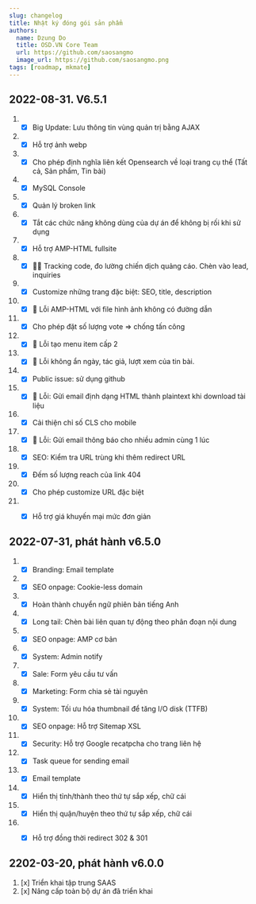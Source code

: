 ```yaml
---
slug: changelog
title: Nhật ký đóng gói sản phẩm
authors:
  name: Dzung Do
  title: OSD.VN Core Team
  url: https://github.com/saosangmo
  image_url: https://github.com/saosangmo.png
tags: [roadmap, mkmate]
---
```

## 2022-08-31. V6.5.1
1. - [x] Big Update: Lưu thông tin vùng quản trị bằng AJAX
2. - [x] Hỗ trợ ảnh webp
3. - [x] Cho phép định nghĩa liên kết Opensearch về loại trang cụ thể (Tất cả, Sản phẩm, Tin bài)
4. - [x] MySQL Console
5. - [x] Quản lý broken link
6. - [x] Tắt các chức năng không dùng của dự án để không bị rối khi sử dụng
7. - [x] Hỗ trợ AMP-HTML fullsite
8. - [x] 🥷🏽 Tracking code, đo lường chiến dịch quảng cáo. Chèn vào lead, inquiries
9. - [x] Customize những trang đặc biệt: SEO, title, description
10. - [x] 🐞 Lỗi AMP-HTML với file hình ảnh không có đường dẫn
11. - [x] Cho phép đặt số lượng vote => chống tấn công
12. - [x] 🐞 Lỗi tạo menu item cấp 2
13. - [x] 🐞 Lỗi không ẩn ngày, tác giả, lượt xem của tin bài.
14. - [x] Public issue: sử dụng github
15. - [x] 🐞 Lỗi: Gửi email định dạng HTML thành plaintext khi download tài liệu
16. - [x] Cải thiện chỉ số CLS cho mobile
17. - [x] 🐞 Lỗi: Gửi email thông báo cho nhiều admin cùng 1 lúc
18. - [x] SEO: Kiểm tra URL trùng khi thêm redirect URL
19. - [x] Đếm số lượng reach của link 404
20. - [x] Cho phép customize URL đặc biệt
21. - [x] Hỗ trợ giá khuyến mại mức đơn giản


## 2022-07-31, phát hành v6.5.0
1. - [x] Branding: Email template
2. - [x] SEO onpage: Cookie-less domain
3. - [x] Hoàn thành chuyển ngữ phiên bản tiếng Anh
4. - [x] Long tail: Chèn bài liên quan tự động theo phân đoạn nội dung
5. - [x] SEO onpage: AMP cơ bản
6. - [x] System: Admin notify
7. - [x] Sale: Form yêu cầu tư vấn
8. - [x] Marketing: Form chia sẻ tài nguyên
9. - [x] System: Tối ưu hóa thumbnail để tăng I/O disk (TTFB)
10. - [x] SEO onpage: Hỗ trợ Sitemap XSL
11. - [x] Security: Hỗ trợ Google recatpcha cho trang liên hệ
12. - [x] Task queue for sending email
13. - [x] Email template
14. - [x] Hiển thị tỉnh/thành theo thứ tự sắp xếp, chữ cái
15. - [x] Hiển thị quận/huyện theo thứ tự sắp xếp, chữ cái
16. - [x] Hỗ trợ đồng thời redirect 302 & 301


## 2202-03-20, phát hành v6.0.0
1. [x] Triển khai tập trung SAAS
2. [x] Nâng cấp toàn bộ dự án đã triển khai
